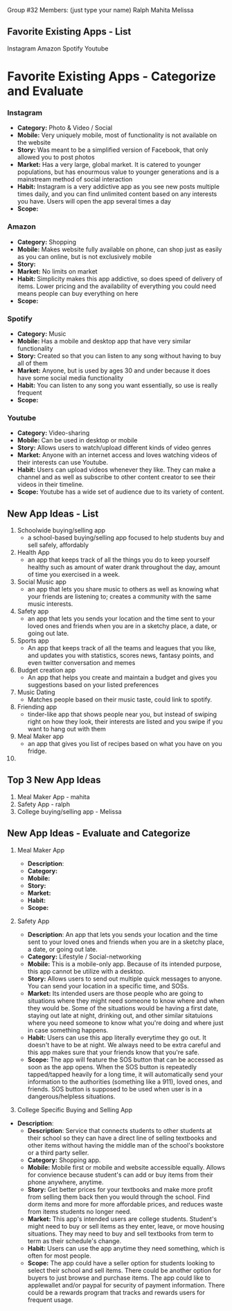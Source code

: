 Group #32
Members: (just type your name)
Ralph 
Mahita
Melissa


## Favorite Existing Apps - List
Instagram
Amazon
Spotify
Youtube


# Favorite Existing Apps - Categorize and Evaluate
### Instagram
   - **Category:** Photo & Video / Social 
   - **Mobile:** Very uniquely mobile, most of functionality is not available on the website
   - **Story:** Was meant to be a simplified version of Facebook, that only allowed you to post photos
   - **Market:** Has a very large, global market. It is catered to younger populations, but has enourmous value to younger generations and is a mainstream method of social interaction
   - **Habit:** Instagram is a very addictive app as you see new posts multiple times daily, and you can find unlimited content based on any interests you have. Users will open the app several times a day
   - **Scope:** 

### Amazon
   - **Category:**  Shopping
   - **Mobile:** Makes website fully available on phone, can shop just as easily as you can online, but is not exclusively mobile 
   - **Story:** 
   - **Market:** No limits on market
   - **Habit:** Simplicity makes this app addictive, so does speed of delivery of items. Lower pricing and the availability of everything you could need means people can buy everything on here
   - **Scope:** 

### Spotify
   - **Category:** Music
   - **Mobile:** Has a mobile and desktop app that have very similar functionality
   - **Story:** Created so that you can listen to any song without having to buy all of them
   - **Market:** Anyone, but is used by ages 30 and under because it does have some social media functionality
   - **Habit:** You can listen to any song you want essentially, so use is really frequent
   - **Scope:** 

### Youtube
   - **Category:** Video-sharing
   - **Mobile:** Can be used in desktop or mobile
   - **Story:** Allows users to watch/upload different kinds of video genres 
   - **Market:** Anyone with an internet access and loves watching videos of their interests can use Youtube.
   - **Habit:** Users can upload videos whenever they like. They can make a channel and as well as subscribe to other content creator to see their videos in their timeline.
   - **Scope:** Youtube has a wide set of audience due to its variety of content.


## New App Ideas - List
1. Schoolwide buying/selling app
    - a school-based buying/selling app focused to help students buy and sell safely, affordably
2. Health App
    - an app that keeps track of all the things you do to keep yourself healthy such as amount of water drank throughout the day, amount of time you exercised in a week.
3. Social Music app
    - an app that lets you share music to others as well as knowing what your friends are listening to; creates a community with the same music interests.
4. Safety app
    - an app that lets you sends your location and the time sent to your loved ones and friends when you are in a sketchy place, a date, or going out late.
5. Sports app
    - An app that keeps track of all the teams and leagues that you like, and updates you with statistics, scores news, fantasy points, and even twitter conversation and memes
6. Budget creation app
    - An app that helps you create and maintain a budget and gives you suggestions based on your listed preferences
7. Music Dating 
    - Matches people based on their music taste, could link to spotify. 
8. Friending app
    - tinder-like app that shows people near you, but instead of swiping right on how they look, their interests are listed and you swipe if you want to hang out with them
9. Meal Maker app
    - an app that gives you list of recipes based on what you have on you fridge.
10. 


## Top 3 New App Ideas
1. Meal Maker App - mahita
2. Safety App - ralph
3. College buying/selling app - Melissa

## New App Ideas - Evaluate and Categorize
1. Meal Maker App
   - **Description**:
   - **Category:** 
   - **Mobile:** 
   - **Story:** 
   - **Market:** 
   - **Habit:** 
   - **Scope:** 

2. Safety App
   - **Description**: An app that lets you sends your location and the time sent to your loved ones and friends when you are in a sketchy place, a date, or going out late.
   - **Category:** Lifestyle / Social-networking
   - **Mobile:** This is a mobile-only app. Because of its intended purpose, this app cannot be utilize with a desktop.
   - **Story:** Allows users to send out multiple quick messages to anyone. You can send your location in a specific time, and SOSs.
   - **Market:** Its intended users are those people who are going to situations where they might need someone to know where and when they would be. Some of the situations would be having a first date, staying out late at night, drinking out, and other similar sitatuions where you need someone to know what you're doing and where just in case something happens. 
   - **Habit:** Users can use this app literally everytime they go out. It doesn't have to be at night. We always need to be extra careful and this app makes sure that your friends know that you're safe.
   - **Scope:** The app will feature the SOS button that can be accessed as soon as the app opens. When the SOS button is repeatedly tapped/tapped heavily for a long time, it will automatically send your information to the authorities (something like a 911), loved ones, and friends. SOS button is supposed to be used when user is in a dangerous/helpless situations.






3. College Specific Buying and Selling App
 - **Description**:
   - **Description**: Service that connects students to other students at their school so they can have a direct line of selling textbooks and other items without having the middle man of the school's bookstore or a third party seller. 
   - **Category:** Shopping app. 
   - **Mobile:** Mobile first or mobile and website accessible equally. Allows for convience because student's can add or buy items from their phone anywhere, anytime. 
   - **Story:** Get better prices for your textbooks and make more profit from selling them back then you would through the school. Find dorm items and more for more affordable prices, and reduces waste from items students no longer need. 
   - **Market:** This app's intended users are college students.  Student's might need to buy or sell items as they enter, leave, or move housing situations.  They may need to buy and sell textbooks from term to term as their schedule's change. 
   - **Habit:** Users can use the app anytime they need something, which is often for most people. 
   - **Scope:** The app could have a seller option for students looking to select their school and sell items. There could be another option for buyers to just browse and purchase items.  The app could like to applewallet and/or paypal for security of payment information.  There could be a rewards program that tracks and rewards users for frequent usage. 
